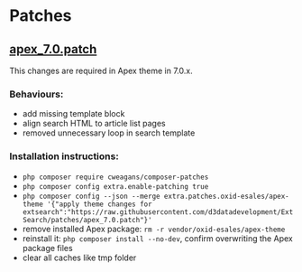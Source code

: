 # Patches

## [apex_7.0.patch](./apex_7.0.patch)

This changes are required in Apex theme in 7.0.x.

### Behaviours:
- add missing template block
- align search HTML to article list pages
- removed unnecessary loop in search template

### Installation instructions:
- ```php composer require cweagans/composer-patches```
- ```php composer config extra.enable-patching true```
- ```php composer config --json --merge extra.patches.oxid-esales/apex-theme '{"apply theme changes for extsearch":"https://raw.githubusercontent.com/d3datadevelopment/ExtSearch/patches/apex_7.0.patch"}'```
- remove installed Apex package: ```rm -r vendor/oxid-esales/apex-theme```
- reinstall it: ```php composer install --no-dev```, confirm overwriting the Apex package files
- clear all caches like tmp folder